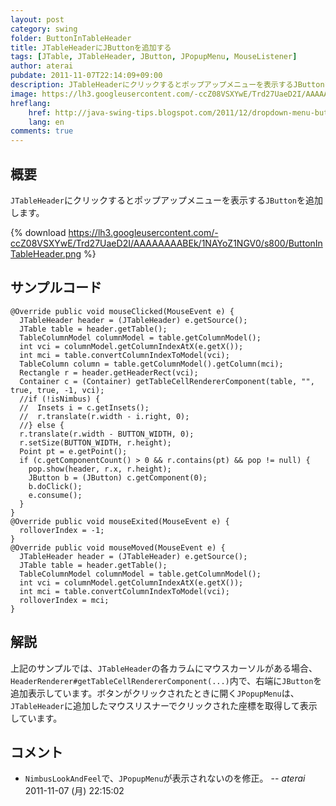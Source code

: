 ```yaml
---
layout: post
category: swing
folder: ButtonInTableHeader
title: JTableHeaderにJButtonを追加する
tags: [JTable, JTableHeader, JButton, JPopupMenu, MouseListener]
author: aterai
pubdate: 2011-11-07T22:14:09+09:00
description: JTableHeaderにクリックするとポップアップメニューを表示するJButtonを追加します。
image: https://lh3.googleusercontent.com/-ccZ08VSXYwE/Trd27UaeD2I/AAAAAAAABEk/1NAYoZ1NGV0/s800/ButtonInTableHeader.png
hreflang:
    href: http://java-swing-tips.blogspot.com/2011/12/dropdown-menu-button-in-jtableheader.html
    lang: en
comments: true
---
```

## 概要
`JTableHeader`にクリックするとポップアップメニューを表示する`JButton`を追加します。

{% download https://lh3.googleusercontent.com/-ccZ08VSXYwE/Trd27UaeD2I/AAAAAAAABEk/1NAYoZ1NGV0/s800/ButtonInTableHeader.png %}

## サンプルコード
<pre class="prettyprint"><code>@Override public void mouseClicked(MouseEvent e) {
  JTableHeader header = (JTableHeader) e.getSource();
  JTable table = header.getTable();
  TableColumnModel columnModel = table.getColumnModel();
  int vci = columnModel.getColumnIndexAtX(e.getX());
  int mci = table.convertColumnIndexToModel(vci);
  TableColumn column = table.getColumnModel().getColumn(mci);
  Rectangle r = header.getHeaderRect(vci);
  Container c = (Container) getTableCellRendererComponent(table, "", true, true, -1, vci);
  //if (!isNimbus) {
  //  Insets i = c.getInsets();
  //  r.translate(r.width - i.right, 0);
  //} else {
  r.translate(r.width - BUTTON_WIDTH, 0);
  r.setSize(BUTTON_WIDTH, r.height);
  Point pt = e.getPoint();
  if (c.getComponentCount() &gt; 0 &amp;&amp; r.contains(pt) &amp;&amp; pop != null) {
    pop.show(header, r.x, r.height);
    JButton b = (JButton) c.getComponent(0);
    b.doClick();
    e.consume();
  }
}
@Override public void mouseExited(MouseEvent e) {
  rolloverIndex = -1;
}
@Override public void mouseMoved(MouseEvent e) {
  JTableHeader header = (JTableHeader) e.getSource();
  JTable table = header.getTable();
  TableColumnModel columnModel = table.getColumnModel();
  int vci = columnModel.getColumnIndexAtX(e.getX());
  int mci = table.convertColumnIndexToModel(vci);
  rolloverIndex = mci;
}
</code></pre>

## 解説
上記のサンプルでは、`JTableHeader`の各カラムにマウスカーソルがある場合、`HeaderRenderer#getTableCellRendererComponent(...)`内で、右端に`JButton`を追加表示しています。ボタンがクリックされたときに開く`JPopupMenu`は、`JTableHeader`に追加したマウスリスナーでクリックされた座標を取得して表示しています。

## コメント
- `NimbusLookAndFeel`で、`JPopupMenu`が表示されないのを修正。 -- *aterai* 2011-11-07 (月) 22:15:02

<!-- dummy comment line for breaking list -->
